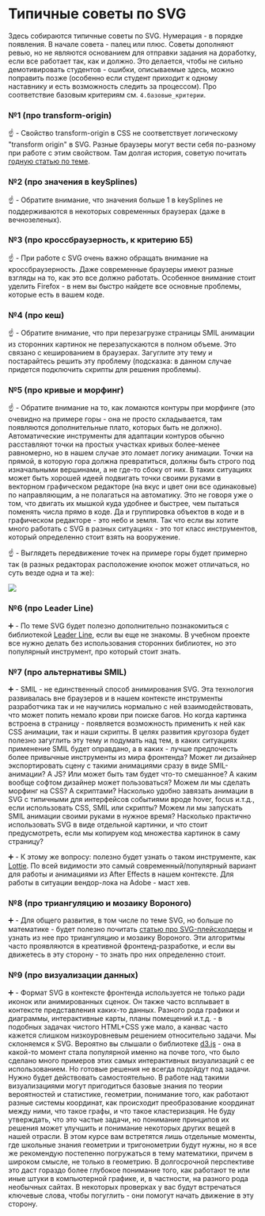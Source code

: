 # Типичные советы по SVG

Здесь собираются типичные советы по SVG. Нумерация - в порядке появления. В начале совета - палец или плюс. Советы дополняют ревью, но не являются основанием для отправки задания на доработку, если все работает так, как и должно. Это делается, чтобы не сильно демотивировать студентов - ошибки, описываемые здесь, можно поправить позже (особенно если студент приходит к одному наставнику и есть возможность следить за процессом). Про соответствие базовым критериям см. `4.базовые_критерии`.


### №1 (про transform-origin)

:point_up: - Свойство transform-origin в CSS не соответствует логическому "transform origin" в SVG. Разные браузеры могут вести себя по-разному при работе с этим свойством. Там долгая история, советую почитать [годную статью по теме](https://css-tricks.com/transforms-on-svg-elements/).


### №2 (про значения в keySplines)

:point_up: - Обратите внимание, что значения больше 1 в keySplines не поддерживаются в некоторых современных браузерах (даже в вечнозеленых).


### №3 (про кроссбраузерность, к критерию Б5)

:point_up: - При работе с SVG очень важно обращать внимание на кроссбраузерность. Даже современные браузеры имеют разные взгляды на то, как это все должно работать. Особенное внимание стоит уделить Firefox - в нем вы быстро найдете все основные проблемы, которые есть в вашем коде.


### №4 (про кеш)

:point_up: - Обратите внимание, что при перезагрузке страницы SMIL анимации из сторонних картинок не перезапускаются в полном объеме. Это связано с кешированием в браузерах. Загуглите эту тему и постарайтесь решить эту проблему (подсказка: в данном случае придется подключить скрипты для решения проблемы).


### №5 (про кривые и морфинг)

:point_up: - Обратите внимание на то, как ломаются контуры при морфинге (это очевидно на примере горы - она не просто складывается, там появляются дополнительные плато, которых быть не должно). Автоматические инструменты для адаптации контуров обычно расставляют точки на простых участках кривых более-менее равномерно, но в нашем случае это ломает логику анимации. Точки на прямой, в которую гора должна превратиться, должны быть строго под изначальными вершинами, а не где-то сбоку от них. В таких ситуациях может быть хорошей идеей подвигать точки своими руками в векторном графическом редакторе (на вкус и цвет они все одинаковые) по направляющим, а не полагаться на автоматику. Это не говоря уже о том, что двигать их мышкой куда удобнее и быстрее, чем пытаться поменять числа прямо в коде. Да и группировка объектов в коде и в графическом редакторе - это небо и земля. Так что если вы хотите много работать с SVG в разных ситуациях - это тот класс инструментов, который определенно стоит взять на вооружение.

:point_up: - Выглядеть передвижение точек на примере горы будет примерно так (в разных редакторах расположение кнопок может отличаться, но суть везде одна и та же):

![](https://habrastorage.org/webt/ga/gz/3n/gagz3n9h6gkpydu5niyx_3jtnti.jpeg)


### №6 (про Leader Line)

:heavy_plus_sign: - По теме SVG будет полезно дополнительно познакомиться с библиотекой [Leader Line](https://anseki.github.io/leader-line/), если вы еще не знакомы. В учебном проекте все нужно делать без использования сторонних библиотек, но это популярный инструмент, про который стоит знать.


### №7 (про альтернативы SMIL)

:heavy_plus_sign: - SMIL - не единственный способ анимирования SVG. Эта технология развивалась вне браузеров и в нашем контексте инструменты разработчика так и не научились нормально с ней взаимодействовать, что может попить немало крови при поиске багов. Но когда картинка встроена в страницу - появляется возможность применить к ней как CSS анимации, так и наши скрипты. В целях развития кругозора будет полезно загуглить эту тему и подумать над тем, в каких ситуациях применение SMIL будет оправдано, а в каких - лучше предпочесть более привычные инструменты из мира фронтенда? Может ли дизайнер экспортировать сцену с такими анимациями сразу в виде SMIL-анимации? А JS? Или может быть там будет что-то смешанное? А каким вообще софтом дизайнер может пользоваться? Можем ли мы сделать морфинг на CSS? А скриптами? Насколько удобно завязать анимации в SVG с типичными для интерфейсов событиями вроде hover, focus и.т.д., если использовать CSS, SMIL или скрипты? Можем ли мы запускать SMIL анимации своими руками в нужное время? Насколько практично использовать SVG в виде отдельной картинки, и что стоит предусмотреть, если мы копируем код множества картинок в саму страницу?

:heavy_plus_sign: - К этому же вопросу: полезно будет узнать о таком инструменте, как [Lottie](https://github.com/airbnb/lottie-web). По всей видимости это самый современный/популярный вариант для работы и анимациями из After Effects в нашем контексте. Для работы в ситуации вендор-лока на Adobe - маст хев.


### №8 (про триангуляцию и мозаику Вороного)

:heavy_plus_sign: - Для общего развития, в том числе по теме SVG, но больше по математике - будет полезно почитать [статью про SVG-плейсхолдеры](https://habr.com/ru/post/431232/) и узнать из нее про триангуляцию и мозаику Вороного. Эти алгоритмы часто проявляются в креативной фронтенд-разработке, и если вы движетесь в эту сторону - то знать про них определенно стоит.


### №9 (про визуализации данных)

:heavy_plus_sign: - Формат SVG в контексте фронтенда используется не только ради иконок или анимированных сценок. Он также часто всплывает в контексте представления каких-то данных. Разного рода графики и диаграммы, интерактивные карты, планы помещений и.т.д. - в подобных задачах чистого HTML+CSS уже мало, а канвас часто кажется слишком низкоуровневым решением относительно задачи. Мы склоняемся к SVG. Вероятно вы слышали о библиотеке [d3.js](https://d3js.org/) - она в какой-то момент стала популярной именно на почве того, что было сделано много примеров этих самых интерактивных визуализаций с ее использованием. Но готовые решения не всегда подойдут под задачи. Нужно будет действовать самостоятельно. В работе над такими визуализациями могут пригодиться базовые знания по теории вероятностей и статистике, геометрии, понимание того, как работают разные системы координат, как происходит преобразование координат между ними, что такое графы, и что такое кластеризация. Не буду утверждать, что это частые задачи, но понимание принципов их решения может улучшить и понимание некоторых других вещей в нашей отрасли. В этом курсе вам встретятся лишь отдельные моменты, где школьные знания геометрии и тригонометрии будут нужны, но я все же рекомендую постепенно погружаться в тему математики, причем в широком смысле, не только в геометрию. В долгосрочной перспективе это даст гораздо более глубокое понимание того, как работают те или иные штуки в компьютерной графике, и, в частности, на разного рода необычных сайтах. В некоторых проверках у вас будут встречаться ключевые слова, чтобы погуглить - они помогут начать движение в эту сторону.

